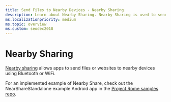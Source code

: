```yaml
---
title: Send Files to Nearby Devices - Nearby Sharing
description: Learn about Nearby Sharing. Nearby Sharing is used to send files or websites to nearby devices using Bluetooth or WiFi.
ms.localizationpriority: medium
ms.topic: overview
ms.custom: seodec2018
---
```


# Nearby Sharing

[Nearby sharing](https://blogs.windows.com/windowsexperience/2018/06/18/windows-10-tip-how-to-start-using-nearby-sharing-with-the-windows-10-april-2018-update/#SpPj2lqAq22UdMVS.97) allows apps to send files or websites to nearby devices using Bluetooth or WiFi.

For an implemented example of Nearby Share, check out the NearShareStandalone example Android app in the [Project Rome samples repo](https://github.com/Microsoft/project-rome).